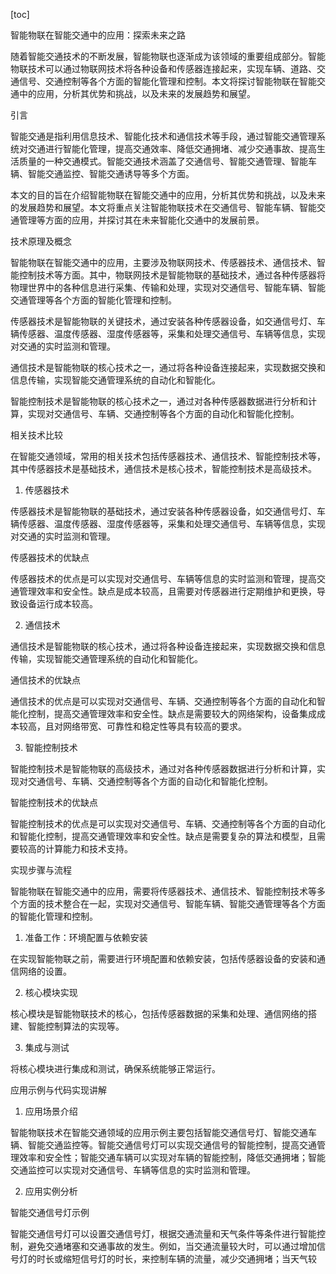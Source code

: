 
[toc]                    
                
                
智能物联在智能交通中的应用：探索未来之路

随着智能交通技术的不断发展，智能物联也逐渐成为该领域的重要组成部分。智能物联技术可以通过物联网技术将各种设备和传感器连接起来，实现车辆、道路、交通信号、交通控制等各个方面的智能化管理和控制。本文将探讨智能物联在智能交通中的应用，分析其优势和挑战，以及未来的发展趋势和展望。

引言

智能交通是指利用信息技术、智能化技术和通信技术等手段，通过智能交通管理系统对交通进行智能化管理，提高交通效率、降低交通拥堵、减少交通事故、提高生活质量的一种交通模式。智能交通技术涵盖了交通信号、智能交通管理、智能车辆、智能交通监控、智能交通诱导等多个方面。

本文的目的旨在介绍智能物联在智能交通中的应用，分析其优势和挑战，以及未来的发展趋势和展望。本文将重点关注智能物联技术在交通信号、智能车辆、智能交通管理等方面的应用，并探讨其在未来智能化交通中的发展前景。

技术原理及概念

智能物联在智能交通中的应用，主要涉及物联网技术、传感器技术、通信技术、智能控制技术等方面。其中，物联网技术是智能物联的基础技术，通过各种传感器将物理世界中的各种信息进行采集、传输和处理，实现对交通信号、智能车辆、智能交通管理等各个方面的智能化管理和控制。

传感器技术是智能物联的关键技术，通过安装各种传感器设备，如交通信号灯、车辆传感器、温度传感器、湿度传感器等，采集和处理交通信号、车辆等信息，实现对交通的实时监测和管理。

通信技术是智能物联的核心技术之一，通过将各种设备连接起来，实现数据交换和信息传输，实现智能交通管理系统的自动化和智能化。

智能控制技术是智能物联的核心技术之一，通过对各种传感器数据进行分析和计算，实现对交通信号、车辆、交通控制等各个方面的自动化和智能化控制。

相关技术比较

在智能交通领域，常用的相关技术包括传感器技术、通信技术、智能控制技术等，其中传感器技术是基础技术，通信技术是核心技术，智能控制技术是高级技术。

1. 传感器技术

传感器技术是智能物联的基础技术，通过安装各种传感器设备，如交通信号灯、车辆传感器、温度传感器、湿度传感器等，采集和处理交通信号、车辆等信息，实现对交通的实时监测和管理。

传感器技术的优缺点

传感器技术的优点是可以实现对交通信号、车辆等信息的实时监测和管理，提高交通管理效率和安全性。缺点是成本较高，且需要对传感器进行定期维护和更换，导致设备运行成本较高。

2. 通信技术

通信技术是智能物联的核心技术，通过将各种设备连接起来，实现数据交换和信息传输，实现智能交通管理系统的自动化和智能化。

通信技术的优缺点

通信技术的优点是可以实现对交通信号、车辆、交通控制等各个方面的自动化和智能化控制，提高交通管理效率和安全性。缺点是需要较大的网络架构，设备集成成本较高，且对网络带宽、可靠性和稳定性等具有较高的要求。

3. 智能控制技术

智能控制技术是智能物联的高级技术，通过对各种传感器数据进行分析和计算，实现对交通信号、车辆、交通控制等各个方面的自动化和智能化控制。

智能控制技术的优缺点

智能控制技术的优点是可以实现对交通信号、车辆、交通控制等各个方面的自动化和智能化控制，提高交通管理效率和安全性。缺点是需要复杂的算法和模型，且需要较高的计算能力和技术支持。

实现步骤与流程

智能物联在智能交通中的应用，需要将传感器技术、通信技术、智能控制技术等多个方面的技术整合在一起，实现对交通信号、智能车辆、智能交通管理等各个方面的智能化管理和控制。

1. 准备工作：环境配置与依赖安装

在实现智能物联之前，需要进行环境配置和依赖安装，包括传感器设备的安装和通信网络的设置。

2. 核心模块实现

核心模块是智能物联技术的核心，包括传感器数据的采集和处理、通信网络的搭建、智能控制算法的实现等。

3. 集成与测试

将核心模块进行集成和测试，确保系统能够正常运行。

应用示例与代码实现讲解

1. 应用场景介绍

智能物联技术在智能交通领域的应用示例主要包括智能交通信号灯、智能交通车辆、智能交通监控等。智能交通信号灯可以实现交通信号的智能控制，提高交通管理效率和安全性；智能交通车辆可以实现对车辆的智能控制，降低交通拥堵；智能交通监控可以实现对交通信号、车辆等信息的实时监测和管理。

2. 应用实例分析

智能交通信号灯示例

智能交通信号灯可以设置交通信号灯，根据交通流量和天气条件等条件进行智能控制，避免交通堵塞和交通事故的发生。例如，当交通流量较大时，可以通过增加信号灯的时长或缩短信号灯的时长，来控制车辆的流量，减少交通拥堵；当天气较

